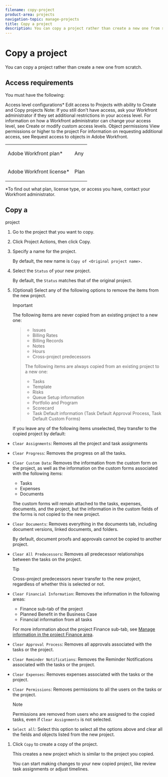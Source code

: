 ```yaml
---
filename: copy-project
product-area: projects
navigation-topic: manage-projects
title: Copy a project
description: You can copy a project rather than create a new one from scratch.
---
```


# Copy a project

You can copy a project rather than create a new one from scratch.

## Access requirements

You must have the following:

<table cellspacing="15"> 
 <col> 
 <col> 
 <tbody> 
  <tr> 
   <td> <p>Adobe Workfront plan*</p> </td> 
   <td>Any</td> 
  </tr> 
  <tr> 
   <td> <p>Adobe Workfront license*</p> </td> 
   <td> <p>Plan </p> </td> 
  </tr> Access level configurations* Edit access to Projects with ability to Create and Copy projects Note: If you still don't have access, ask your Workfront administrator if they set additional restrictions in your access level. For information on how a Workfront administrator can change your access level, see Create or modify custom access levels. Object permissions View permissions or higher to the project For information on requesting additional access, see Request access to objects in Adobe Workfront. 
 </tbody> 
</table>

&#42;To find out what plan, license type, or access you have, contact your Workfront administrator.

## Copy a 

<!--
single
-->

project

1. Go to the project that you want to copy.
1. Click Project Actions, then click Copy.

1. Specify a name for the project.

   By default, the new name is `Copy of <Original project name>.`

1. Select the `Status` of your new project.

   By default, the `Status` matches that of the original project.

1. (Optional) Select any of the following options to remove the items from the new project.

   >[!IMPORTANT]
   >
   >The following items are never copied from an existing project to a new one:   

   >
   >  
   >  
   >  * Issues  
   >  * Billing Rates
   >  * Billing Records  
   >  * Notes  
   >  * Hours
   >  * Cross-project predecessors
   >  
   >  
   >The following items are always copied from an existing project to a new one:
   >
   >  
   >  
   >  * Tasks
   >  * Template
   >  * Risks
   >  * Queue Setup information
   >  * Portfolio and Program
   >  * Scorecard
   >  * Task Default information (Task Default Approval Process, Task Default Custom Forms)
   >  
   >

   If you leave any of the following items unselected, they transfer to the copied project by default:

  * `Clear Assignments`: Removes all the project and task assignments
  * `Clear Progress`: Removes the progress on all the tasks.
  * `Clear Custom Data`: Removes the information from the custom form on the project, as well as the information on the custom forms associated with the following items:

    * Tasks
    * Expenses
    * Documents

    The custom forms will remain attached to the tasks, expenses, documents, and the project, but the information in the custom fields of the forms is not copied to the new project. 
  
  * `Clear Documents`: Removes everything in the documents tab, including document versions, linked documents, and folders.

    By default, document proofs and approvals cannot be copied to another project. 
  
  * `Clear All Predecessors`: Removes all predecessor relationships between the tasks on the project.

    >[!TIP]
    >
    >Cross-project predecessors never transfer to the new project, regardless of whether this is selected or not.

  * `Clear Financial Information`: Removes the information in the following areas:

    * Finance sub-tab of the project
    * Planned Benefit in the Business Case
    * Financial information from all tasks

    For more information about the project Finance sub-tab, see [Manage information in the project Finance area](../../../manage-work/projects/project-finances/manage-project-finance-area.md).

  * `Clear Approval Process`: Removes all approvals associated with the tasks or the project. 
  * `Clear Reminder Notifications`: Removes the Reminder Notifications associated with the tasks or the project. 
  * `Clear Expenses`: Removes expenses associated with the tasks or the project. 
  * `Clear Permissions`: Removes permissions to all the users on the tasks or the project.

    >[!NOTE]
    >
    >Permissions are removed from users who are assigned to the copied tasks, even if `Clear Assignments` is not selected.

  * `Select all`: Select this option to select all the options above and clear all the fields and objects listed from the new project.

1. Click `Copy` to create a copy of the project.

   This creates a new project which is similar to the project you copied.

   You can start making changes to your new copied project, like review task assignments or adjust timelines.

